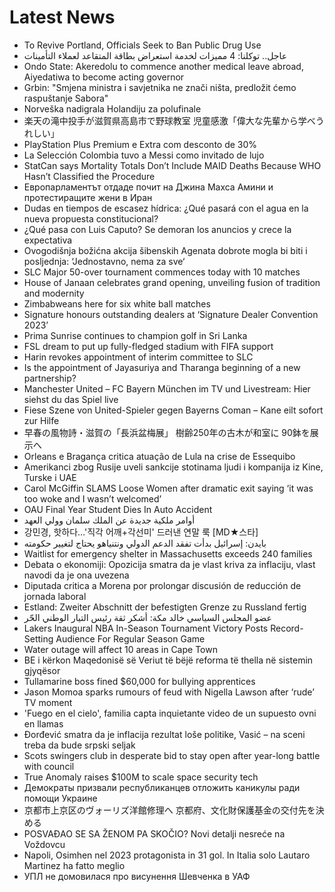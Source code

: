 # Latest News
-  To Revive Portland, Officials Seek to Ban Public Drug Use
-  عاجل.. توكلنا: 4 مميزات لخدمة استعراض بطاقة المتقاعد لعملاء التأمينات
-  Ondo State: Akeredolu to commence another medical leave abroad, Aiyedatiwa to become acting governor
-  Grbin: "Smjena ministra i savjetnika ne znači ništa, predložit ćemo raspuštanje Sabora"
-  Norveška nadigrala Holandiju za polufinale
-  楽天の滝中投手が滋賀県高島市で野球教室 児童感激「偉大な先輩から学べうれしい」
-  PlayStation Plus Premium e Extra com desconto de 30%
-  La Selección Colombia tuvo a Messi como invitado de lujo
-  StatCan says Mortality Totals Don’t Include MAID Deaths Because WHO Hasn’t Classified the Procedure
-  Европарламентът отдаде почит на Джина Махса Амини и протестиращите жени в Иран
-  Dudas en tiempos de escasez hídrica: ¿Qué pasará con el agua en la nueva propuesta constitucional?
-  ¿Qué pasa con Luis Caputo? Se demoran los anuncios y crece la expectativa
-  Ovogodišnja božićna akcija šibenskih Agenata dobrote mogla bi biti i posljednja: ‘Jednostavno, nema za sve‘
-  SLC Major 50-over tournament commences today with 10 matches
-  House of Janaan celebrates grand opening, unveiling fusion of tradition and modernity
-  Zimbabweans here for six white ball matches
-  Signature honours outstanding dealers at ‘Signature Dealer Convention 2023’
-  Prima Sunrise continues to champion golf in Sri Lanka
-  FSL dream to put up fully-fledged stadium with FIFA support
-  Harin revokes appointment of interim committee to SLC
-  Is the appointment of Jayasuriya and Tharanga beginning of a new partnership?
-  Manchester United – FC Bayern München im TV und Livestream: Hier siehst du das Spiel live
-  Fiese Szene von United-Spieler gegen Bayerns Coman – Kane eilt sofort zur Hilfe
-  早春の風物詩・滋賀の「長浜盆梅展」 樹齢250年の古木が和室に 90鉢を展示へ
-  Orleans e Bragança critica atuação de Lula na crise de Essequibo
-  Amerikanci zbog Rusije uveli sankcije stotinama ljudi i kompanija iz Kine, Turske i UAE
-  Carol McGiffin SLAMS Loose Women after dramatic exit saying ‘it was too woke and I wasn’t welcomed’
-  OAU Final Year Student Dies In Auto Accident
-  أوامر ملكية جديدة عن الملك سلمان وولي العهد
-  강민경, 핫하다…'직각 어깨+각선미' 드러낸 연말 룩 [MD★스타]
-  بايدن: إسرائيل بدأت تفقد الدعم الدولي ونتنياهو يحتاج لتغيير حكومته
-  Waitlist for emergency shelter in Massachusetts exceeds 240 families
-  Debata o ekonomiji: Opozicija smatra da je vlast kriva za inflaciju, vlast navodi da je ona uvezena
-  Diputada critica a Morena por prolongar discusión de reducción de jornada laboral
-  Estland: Zweiter Abschnitt der befestigten Grenze zu Russland fertig
-  عضو المجلس السياسي خالد مكة: أشكر ثقة رئيس التيار الوطني الحّر
-  Lakers Inaugural NBA In-Season Tournament Victory Posts Record-Setting Audience For Regular Season Game
-  Water outage will affect 10 areas in Cape Town
-  BE i kërkon Maqedonisë së Veriut të bëjë reforma të thella në sistemin gjyqësor
-  Tullamarine boss fined $60,000 for bullying apprentices
-  Jason Momoa sparks rumours of feud with Nigella Lawson after ‘rude’ TV moment
-  'Fuego en el cielo', familia capta inquietante video de un supuesto ovni en llamas
-  Đorđević smatra da je inflacija rezultat loše politike, Vasić – na sceni treba da bude srpski seljak
-  Scots swingers club in desperate bid to stay open after year-long battle with council
-  True Anomaly raises $100M to scale space security tech
-  Демократы призвали республиканцев отложить каникулы ради помощи Украине
-  京都市上京区のヴォーリズ洋館修理へ 京都府、文化財保護基金の交付先を決める
-  POSVAĐAO SE SA ŽENOM PA SKOČIO? Novi detalji nesreće na Voždovcu
-  Napoli, Osimhen nel 2023 protagonista in 31 gol. In Italia solo Lautaro Martinez ha fatto meglio
-  УПЛ не домовилася про висунення Шевченка в УАФ
